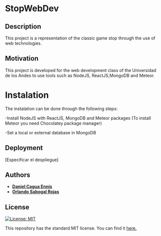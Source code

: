 # StopWebDev
## Description
This project is a representation of the classic game stop through the use of web technologies.

## Motivation
This project is developed for the web development class of the Universidad de los Andes to use tools such as NodeJS, ReactJS,MongoDB and Meteor.

# Instalation
The instalation can be done through the following steps:

-Install NodeJS with ReactJS, MongoDB and Meteor packages (To install Meteor you need Chocolatey package manager)

-Set a local or external database in MongoDB

## Deployment
[Especificar el despliegue]

## Authors
* [__Daniel Cagua Ennis__](https://github.com/dcagua10)
* [__Orlando Sabogal Rojas__](https://github.com/osabogal10)


## License
[![License: MIT](https://img.shields.io/badge/License-MIT-yellow.svg)](https://opensource.org/licenses/MIT)

This repository has the standard MIT license. You can find it [here.](https://github.com/osabogal10/StopWebDev/blob/master/LICENSE)

